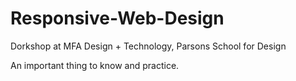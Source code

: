 # Responsive-Web-Design
Dorkshop at MFA Design + Technology, Parsons School for Design

An important thing to know and practice.
